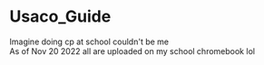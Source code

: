 # Usaco_Guide
Imagine doing cp at school couldn't be me <br />
As of Nov 20 2022 all are uploaded on my school chromebook lol
